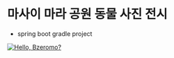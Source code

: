 # 마사이 마라 공원 동물 사진 전시

+ spring boot gradle project

[![Hello, Bzeromo?](https://github.com/Bzeromo/massai_mara_park-gradle-project/actions/workflows/01helloworld.yaml/badge.svg)](https://github.com/Bzeromo/massai_mara_park-gradle-project/actions/workflows/01helloworld.yaml)